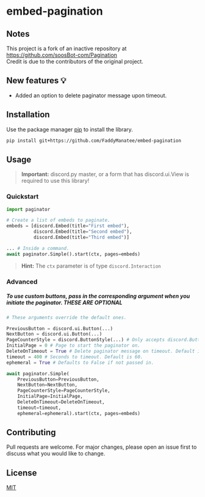 # embed-pagination

## Notes
This project is a fork of an inactive repository at https://github.com/soosBot-com/Pagination<br>
Credit is due to the contributors of the original project.

## New features 💡
* Added an option to delete paginator message upon timeout.


## Installation

Use the package manager [pip](https://pip.pypa.io/en/stable/) to install the library.

```bash
pip install git+https://github.com/FaddyManatee/embed-pagination
```

## Usage

> **Important:**
> discord.py master, or a form that has discord.ui.View is required to use this library!


### Quickstart
```python
import paginator

# Create a list of embeds to paginate.
embeds = [discord.Embed(title="First embed"),
          discord.Embed(title="Second embed"),
          discord.Embed(title="Third embed")]

... # Inside a command.
await paginator.Simple().start(ctx, pages=embeds)
```

> **Hint:**
> The `ctx` parameter is of type `discord.Interaction`

### Advanced

##### To use custom buttons, pass in the corresponding argument when you initiate the paginator. **THESE ARE OPTIONAL**

```python
# These arguments override the default ones.

PreviousButton = discord.ui.Button(...)
NextButton = discord.ui.Button(...)
PageCounterStyle = discord.ButtonStyle(...) # Only accepts discord.ButtonStyle
InitialPage = 0 # Page to start the paginator on.
DeleteOnTimeout = True # Delete paginator message on timeout. Default is False.
timeout = 400 # Seconds to timeout. Default is 60.
ephemeral = True # Defaults to False if not passed in.

await paginator.Simple(
    PreviousButton=PreviousButton,
    NextButton=NextButton,
    PageCounterStyle=PageCounterStyle,
    InitialPage=InitialPage,
    DeleteOnTimeout=DeleteOnTimeout,
    timeout=timeout,
    ephemeral=ephemeral).start(ctx, pages=embeds)
```
## Contributing
Pull requests are welcome. For major changes, please open an issue first to discuss what you would like to change.

## License
[MIT](https://choosealicense.com/licenses/mit/)
